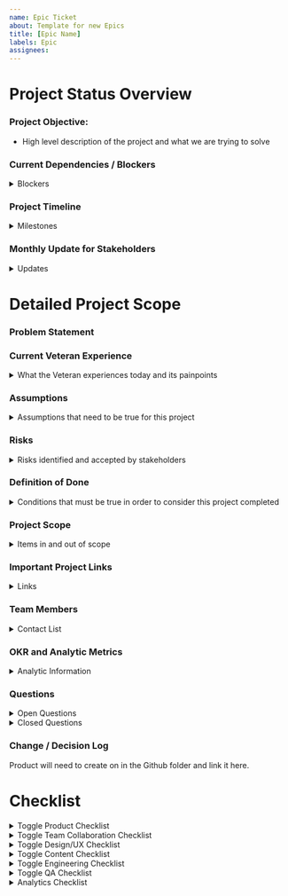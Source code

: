 ```yaml
---
name: Epic Ticket
about: Template for new Epics
title: [Epic Name]
labels: Epic
assignees:
---
```

<!-- Please fill out all of the relevant sections of this template. Please do not delete any areas of this template. The tickets can be updated as the sections are finished and any section that doesn't need to have info should be labeled as NA -->


# Project Status Overview

### Project Objective:

- High level description of the project and what we are trying to solve

 
### Current Dependencies / Blockers
<details>
<summary>Blockers</summary>

|Blocker | Team / Owner | Est to Resolution |
|-------|---------|-------| 
| Internal dependency ? |   |
| External dependency ?  |   |
|  |   |


</details>


### Project Timeline
<details>
<summary>Milestones</summary>

|Step | Timing | 
|-------| ---------| 
|Sprint 0 - Discovery |    |
|Step 1 - Strategy |   |
|Step 2 - Design  |   |
|Step 3 - Building / Implementing |   |
| 100% Release |  |
|Step 4 - Post Verification|   |
</details>



### Monthly Update for Stakeholders
<details>
<summary>Updates</summary>

|Month| Project Health | Progress & Key Accomplishments| Issues/Risks/Blockers|
|-------| ---------|--------|---------|
|Month Year | 
|Month Year| .....
|Month Year|
|Month Year|
</details>

# Detailed Project Scope 

### Problem Statement

### Current Veteran Experience 
<details>
<summary>What the Veteran experiences today and its painpoints</summary>

**Veteran Experience**

**Veteran Painpoints**

</details>

### Assumptions 

<details>
<summary>Assumptions that need to be true for this project</summary>

 1.)
 
 2.) 
 
 3.) 
 
 
</details>

### Risks 

<details>
<summary>Risks identified and accepted by stakeholders</summary>

 1.)
 
 2.) 
 
 3.) 
 
 
</details>

### Definition of Done 
<details>
<summary>Conditions that must be true in order to consider this project completed</summary>

|Item | Completed | 
|-------| ---------|
| | | 
| | | 

</details>

### Project Scope
<details>
<summary>Items in and out of scope</summary>

|In Scope | Out of Scope| 
|-------| ---------|
| | | 
| | | 

</details>

### Important Project Links 
<details>
<summary>Links</summary>
 
- Github Epic
- Github VA Mobile Page
- - Product Brief
- Product Canvas
- Design 
   - Discovery
   - Mockups
   - Final Design
   - Figma File
- Research
   - Research Plan
   - Research Results and Findings
-Analytics
-Decision Log 
</details>

### Team Members

<details>
<summary>Contact List</summary>

**VA:**
- **Mobile OCTO Product Leads:** Rachel Han or  Ryan Thurlwell
- **VA OCTO Product Leads:** 
- **External Team 1 & Role:**
- **External Team 1 & Role:**


**Ad Hoc:** 
- **Mobile Team**: Global, Health and Benefits, Design System, QA, API 
- **Mobile Team Lead:** 
- **FE Engineering:**
- **BE Engineering:** 
- **Design:**
- **Content**
- **QA:**
- **Mobile Teams that are involved:** Global, Health and Benefits, Design System, QA, API 


</details>

### OKR and Analytic Metrics 
<details>
<summary>Analytic Information </summary>

**What KPIs / OKRS are the focus of this project?**

1.) 

2.) 

**The link to the project's analytical dashboard**



|What we are measuring | Why | How / Event Name |
|-------| ---------| ----- |
| How will we determine this is a success?  | | |
| How will we determine if this is not a success? | | |

|Analytic Event| What is it measuring | How to use it to measure |
|-------| ---------| ----- |
| | | 
| | | 

</details>


### Questions 
<details>
<summary>Open Questions</summary>
 
 - How are we measuring success? 
 
 - What is MVP and what is out of scope?
   
 - Has there been existing research or work done on this project before?
   
 - Is this work being done within the VA today (ex. web) 
 
</details>

<details>
<summary>Closed Questions</summary>

| Question |  Answer | Owner |
|--------|----------|------|
| | | |
| | | |

</details>

### Change / Decision Log 

Product will need to create on in the Github folder and link it here. 


# Checklist

<details>
  <summary>Toggle Product Checklist</summary>

**Project Kickoff & Requirements Gathering**
   - [ ] PM to create new Github epic and fill out accordingly (Type - Epic, Template - Epic Ticket
       - [ ]  Updated so it is seen in Mobile and External Github Boards - may need to view this epic in Github and not Zenhub
   - [ ] PM to create new Github folder for feature or update existing
       - [ ] Create a separate document for the project's decision log - link it here  
   - [ ] Project Kickoff session to review problem statement, Veteran experience, and goals with stakeholders
   - [ ] Determine team roles, responsibilities, approvers with stakeholders
   - [ ] Determine future cadance reviews with stakeholders 
   - [ ] Review dependencies 
   - [ ] Scope finalized or approved by Mobile POs
   - [ ] PM to create and/ or link Product Brief
   - [ ] Other: 


**Pre-Production Readiness**
- [ ] PM to update [Call Center Guide](https://github.com/department-of-veterans-affairs/va.gov-team/tree/master/products/va-mobile-app/releases/Call%20Center%20Docs)
    - [ ] Coordinate with contact center support teams to have guide out before feature in production 
- [ ] PM to determine if In-App What’s New feature needs to be used and coordinated with Content / Engineering to complete - tickets needed 
    - [ ] If so, will need to determine content before release 
- [ ] PM to determine if VA, Apple, Google App stores need changes and coordinate with UX / Engineering to complete - tickets needed
    - [ ] Apple Store - Content, Whats New, Phone Images, iPad Images 
    - [ ] Google Playstore - Content, Whats New, Phone Images
    - [ ] [VA App Store - Content, Phone Images](https://github.com/department-of-veterans-affairs/va.gov-team/tree/master/products/va-mobile-app/VA.Gov%20App%20Store)
- [ ] UAT complete, if applicable
- [ ] Update demo mode to ensure demo mode matches production
- [ ] Complete automation/detox work for new / updated feature
- [ ] Stakeholder demo completed 
- [ ] Release plan - (slow rollout, 100% release, other) - link to plan 
- [ ] Review existing bugs and open tickets to determine if they need to be include in MVP or considered post-mvp work
    - [ ] If post MVP work - create separate epic to store work 
- [ ] Coordinate with Release coordinator from QA and Release Team on when release is expected 
- [ ] Design work to update hi-res internal files
- [ ] Engineering created successful unit tests 
- [ ] UX has completed visual QA
- [ ] Content has completed content QA
- [ ] Accessibility testing has been completed
- [ ] QA sign off 
- [ ] Obtain Go/No Go decision from Mobile POs and / or Octo POs for launch
- [ ] PM fills out and completes Epic's checklists 
- [ ] Post launch monitoring plan / post production follow-up
- [ ] Other: 
  
**Feature Go Live**
- [ ] Ensure Waygate/Feature toggle release ticket submitted w/engineering & QA 
  - **Template: Turn on Waygate/Turn off feature flag**
- [ ] Coordinate with content & release coordinator if what’s new in app is required
</details>

<details>
  <summary>Toggle Team Collaboration Checklist</summary>

- [ ] Design Intent & Feasibility discussions
- [ ] PO prioritization determined
- [ ] Dependencies resolved 
- [ ] Determine if Veteran Research is needed, if so link Rsearch Plan
- [ ] UAT Needed, if so link UAT plan
- [ ] Steps process completed and documented
- [ ] Waygate / feature flag needed
- [ ] Update demo mode
- [ ] Accessibility needs
- [ ] Where updates need to be communicated (Team of Teams, MHV Weekly Standup, other, etc) 
- [ ] What approvals will we need (ex. Internal POs, External POs, CAIA, external, etc) 
- [ ] How and when are we going to measure success / failure
- [ ] Other:
      
</details>

<details>
  <summary>Toggle Design/UX Checklist</summary>
 
- [ ] If QA testing needed, coordinate with QA agent and assign QA agent to the ticket
- [ ] Review problem/opportunity statement
- [ ] Add questions and assumptions to product brief
- [ ] Add research links to product brief
- [ ] Document high-level research/design plans
- [ ] Create lo/hi fi wireframes & user flows if applicable 
- [ ] Add links to Epic & applicable GitHub folders
- [ ] Socialize designs
- [ ] Sign off received on finalized design - link to approval
- [ ] Design QA / Visual QA approval
- [ ] If QA testing needed, coordinate with QA agent
- [ ] Component review
- [ ] Accessibility review 
- [ ] Design system review
- [ ] Update internal documents
- [ ] Other:
      
</details>

<details>
  <summary>Toggle Content Checklist</summary>
 
- [ ] If QA testing needed, coordinate with QA agent and assign QA agent to the ticket
- [ ] Review product brief and surface any questions, assumptions & risks
- [ ] Participate in project discovery and kickoff activities/ceremonies
- [ ] Complete comparative analysis/content research activities for net-new content
- [ ] Review current content and determine where app may need to differ and potential improvements to share with web
- [ ] Review past VA research and decisions documentation
- [ ] Support Research & UX Design in research sessions and synthesis
- [ ] Make content recommendations for lo-/hi-fi wireframes in collaboration with UX Design
- [ ] Collaborate with Sitewide Content team for alignment, improvements, and sign-off
- [ ] Participate in FE hand off
- [ ] Complete content QA
- [ ] Write copy for What's New In App
- [ ] Write copy for app stores' What's New sections.
- [ ] Write copy for updated screenshots in app stores
- [ ] Other:
      
</details>

<details>
  <summary>Toggle Engineering Checklist</summary>
 
- [ ] If QA testing needed, coordinate with QA agent and assign QA agent to the ticket
- [ ] Are UI designs/ specs available/ready? If yes, they should be attached to  attach specs. (We are assuming the design specs have been approved)
- [ ] Are there any deadlines that need to be met?
- [ ] What is the roll out plan? (Do we need a feature toggle? is this going to be available to every user immediately or do we want to roll out to a few users first)
- [ ] Does this project require api integration? if yes, what api endpoint are we integrating with and what is the expected response body?
- [ ] Do we want to capture analytics for this projects (i.e. update GA, add logs to grafana/datadog etc)?If yes, what metrics would we like to capture?
- [ ] Do we need to update our in-app review code to include this new feature?
- [ ] Determine what analytics are going into production with MVP 
- [ ] Other: 

</details>

<details>
  <summary>Toggle QA Checklist</summary>
 
- [ ] Team PM creates test plan and assigns to Team QA agent-  Template: QA Test Plan
- [ ] QA agent to monitor and speak up on QA needs for the project
- [ ] Document decision in the descision log regarding QA 
- [ ] Identify test data needs
   - [ ] Determine and document test accounts used 
- [ ] Test plan creation and resolution 
- [ ] Successful testing on all MVP tickets 
- [ ] Reviews open bug tickets pre-production
- [ ] Waygate tasks complete
- [ ] Added new feature cases to the RC in TestRail - MVP 
- [ ] Added feature cases to appropriate section of active cases in TestRail - MVP 
- [ ] Detox UI / Automation work completed - MVP
- [ ] Other:

</details>

<details>
  <summary>Analytics Checklist</summary>
 
- [ ] Discussion on what can and can't be measured pre-design
- [ ] Determine what analytics work is included in for MVP 
- [ ] Document non-mvp analytic needs in Github 
- [ ] Update Analytics section of this epic 
- [ ] Determine if analytics can be tested by QA - if so coordinate with QA 
- [ ] Modify or create dashboard to account for this feature 
- [ ] Determine how long after production that analytics can be measured and reviewed 
- [ ]  Other:
 
</details>


